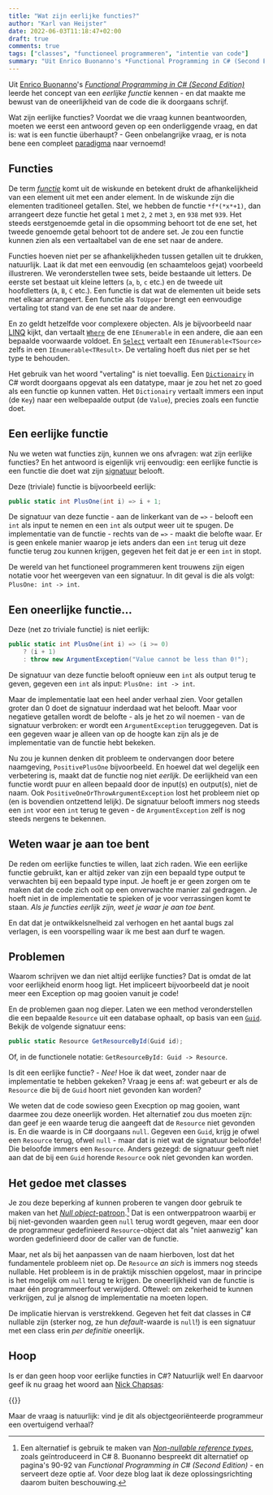 ```yaml
---
title: "Wat zijn eerlijke functies?"
author: "Karl van Heijster"
date: 2022-06-03T11:18:47+02:00
draft: true
comments: true
tags: ["classes", "functioneel programmeren", "intentie van code"]
summary: "Uit Enrico Buonanno's *Functional Programming in C# (Second Edition)* leerde het concept van een *eerlijke functie* kennen - en dat maakte me bewust van de oneerlijkheid van de code die ik doorgaans schrijf. Wat zijn eerlijke functies? Voordat we die vraag kunnen beantwoorden, moeten we eerst een antwoord geven op een onderliggende vraag, en dat is: wat is een functie überhaupt?"
---
```


Uit [Enrico Buonanno](https://twitter.com/la_yumba)'s [*Functional Programming in C# (Second Edition)*](https://www.manning.com/books/functional-programming-in-c-sharp-second-edition) leerde het concept van een *eerlijke functie* kennen - en dat maakte me bewust van de oneerlijkheid van de code die ik doorgaans schrijf.


Wat zijn eerlijke functies? Voordat we die vraag kunnen beantwoorden, moeten we eerst een antwoord geven op een onderliggende vraag, en dat is: wat is een functie überhaupt? - Geen onbelangrijke vraag, er is nota bene een compleet [paradigma](/blog/21/10/low-code-een-nieuw-paradigma/) naar vernoemd!


## Functies


De term [*functie*](https://nl.wikipedia.org/wiki/Functie_(wiskunde)) komt uit de wiskunde en betekent drukt de afhankelijkheid van een element uit met een ander element. In de wiskunde zijn die elementen traditioneel getallen. Stel, we hebben de functie `*f*(*x*+1)`, dan arrangeert deze functie het getal `1` met `2`, `2` met `3`, en `938` met `939`. Het steeds eerstgenoemde getal in die opsomming behoort tot de ene set, het tweede genoemde getal behoort tot de andere set. Je zou een functie kunnen zien als een vertaaltabel van de ene set naar de andere.


Functies hoeven niet per se afhankelijkheden tussen getallen uit te drukken, natuurlijk. Laat ik dat met een eenvoudig (en schaamteloos gejat) voorbeeld illustreren. We veronderstellen twee sets, beide bestaande uit letters. De eerste set bestaat uit kleine letters (`a`, `b`, `c` etc.) en de tweede uit hoofdletters (`A`, `B`, `C` etc.). Een functie is dat wat de elementen uit beide sets met elkaar arrangeert. Een functie als `ToUpper` brengt een eenvoudige vertaling tot stand van de ene set naar de andere.


En zo geldt hetzelfde voor complexere objecten. Als je bijvoorbeeld naar [LINQ](https://docs.microsoft.com/en-us/dotnet/api/system.linq?view=net-6.0) kijkt, dan vertaalt [`Where`](https://docs.microsoft.com/en-us/dotnet/api/system.linq.enumerable.where?view=net-6.0) de ene `IEnumerable` in een andere, die aan een bepaalde voorwaarde voldoet. En [`Select`](https://docs.microsoft.com/en-us/dotnet/api/system.linq.enumerable.select?view=net-6.0) vertaalt een `IEnumerable<TSource>` zelfs in een `IEnumerable<TResult>`. De vertaling hoeft dus niet per se het type te behouden.


Het gebruik van het woord "vertaling" is niet toevallig. Een [`Dictionairy`](https://docs.microsoft.com/en-us/dotnet/api/system.collections.generic.dictionary-2?view=net-6.0) in C# wordt doorgaans opgevat als een datatype, maar je zou het net zo goed als een functie op kunnen vatten. Het `Dictionairy` vertaalt immers een input (de `Key`) naar een welbepaalde output (de `Value`), precies zoals een functie doet. 


## Een eerlijke functie


Nu we weten wat functies zijn, kunnen we ons afvragen: wat zijn eerlijke functies? En het antwoord is eigenlijk vrij eenvoudig: een eerlijke functie is een functie die doet wat zijn [signatuur](https://docs.microsoft.com/en-us/dotnet/csharp/programming-guide/classes-and-structs/methods#method-signatures) belooft. 


Deze (triviale) functie is bijvoorbeeld eerlijk:


```cs
public static int PlusOne(int i) => i + 1;
```

De signatuur van deze functie - aan de linkerkant van de `=>` - belooft een `int` als input te nemen en een `int` als output weer uit te spugen. De implementatie van de functie - rechts van de `=>` - maakt die belofte waar. Er is geen enkele manier waarop je iets anders dan een `int` terug uit deze functie terug zou kunnen krijgen, gegeven het feit dat je er een `int` in stopt.


De wereld van het functioneel programmeren kent trouwens zijn eigen notatie voor het weergeven van een signatuur. In dit geval is die als volgt: `PlusOne: int -> int`.


## Een oneerlijke functie...


Deze (net zo triviale functie) is niet eerlijk:


```cs
public static int PlusOne(int i) => (i >= 0) 
    ? (i + 1) 
    : throw new ArgumentException("Value cannot be less than 0!");
```


De signatuur van deze functie belooft opnieuw een `int` als output terug te geven, gegeven een `int` als input: `PlusOne: int -> int`. 


Maar de implementatie laat een heel ander verhaal zien. Voor getallen groter dan 0 doet de signatuur inderdaad wat het belooft. Maar voor negatieve getallen wordt de belofte - als je het zo wil noemen - van de signatuur verbroken: er wordt een `ArgumentException` teruggegeven. Dat is een gegeven waar je alleen van op de hoogte kan zijn als je de implementatie van de functie hebt bekeken.


Nu zou je kunnen denken dit probleem te ondervangen door betere naamgeving, `PositivePlusOne` bijvoorbeeld. En hoewel dat wel degelijk een verbetering is, maakt dat de functie nog niet *eerlijk*. De eerlijkheid van een functie wordt puur en alleen bepaald door de input(s) en output(s), niet de naam. Ook `PositiveOneOrThrowArgumentException` lost het probleem niet op (en is bovendien ontzettend lelijk). De signatuur belooft immers nog steeds een `int` voor een `int` terug te geven - de `ArgumentException` zelf is nog steeds nergens te bekennen. 


## Weten waar je aan toe bent


De reden om eerlijke functies te willen, laat zich raden. Wie een eerlijke functie gebruikt, kan er altijd zeker van zijn een bepaald type output te verwachten bij een bepaald type input. Je hoeft je er geen zorgen om te maken dat de code zich ooit op een onverwachte manier zal gedragen. Je hoeft niet in de implementatie te spieken of je voor verrassingen komt te staan. *Als je functies eerlijk zijn, weet je waar je aan toe bent.* 


En dat dat je ontwikkelsnelheid zal verhogen en het aantal bugs zal verlagen, is een voorspelling waar ik me best aan durf te wagen.


## Problemen


Waarom schrijven we dan niet altijd eerlijke functies? Dat is omdat de lat voor eerlijkheid enorm hoog ligt. Het impliceert bijvoorbeeld dat je nooit meer een Exception op mag gooien vanuit je code! 


En de problemen gaan nog dieper. Laten we een method veronderstellen die een bepaalde `Resource` uit een database ophaalt, op basis van een [`Guid`](https://docs.microsoft.com/en-us/dotnet/api/system.guid?view=net-6.0). Bekijk de volgende signatuur eens:


```cs
public static Resource GetResourceById(Guid id);
```


Of, in de functionele notatie: `GetResourceById: Guid -> Resource`.


Is dit een eerlijke functie? - *Nee!* Hoe ik dat weet, zonder naar de implementatie te hebben gekeken? Vraag je eens af: wat gebeurt er als de `Resource` die bij de `Guid` hoort niet gevonden kan worden?


We weten dat de code sowieso geen Execption op mag gooien, want daarmee zou deze oneerlijk worden. Het alternatief zou dus moeten zijn: dan geef je een waarde terug die aangeeft dat de `Resource` niet gevonden is. En die waarde is in C# doorgaans `null`. Gegeven een `Guid`, krijg je ofwel een `Resource` terug, ofwel `null` - maar dat is niet wat de signatuur beloofde! Die beloofde immers een `Resource`. Anders gezegd: de signatuur geeft niet aan dat de bij een `Guid` horende `Resource` ook níet gevonden kan worden.


## Het gedoe met classes


Je zou deze beperking af kunnen proberen te vangen door gebruik te maken van het [*Null object*-patroon](https://en.wikipedia.org/wiki/Null_object_pattern).[^1] Dat is een ontwerppatroon waarbij er bij niet-gevonden waarden geen `null` terug wordt gegeven, maar een door de programmeur gedefinieerd `Resource`-object dat als "niet aanwezig" kan worden gedefinieerd door de caller van de functie.


Maar, net als bij het aanpassen van de naam hierboven, lost dat het fundamentele probleem niet op. De `Resource` *an sich* is immers nog steeds nullable. Het probleem is in de praktijk misschien opgelost, maar in principe is het mogelijk om `null` terug te krijgen. De oneerlijkheid van de functie is maar één programmeerfout verwijderd. Oftewel: om zekerheid te kunnen verkrijgen, zul je alsnog de implementatie na moeten lopen. 


De implicatie hiervan is verstrekkend. Gegeven het feit dat classes in C# nullable zijn (sterker nog, ze hun *default*-waarde is `null`!) is een signatuur met een class erin *per definitie* oneerlijk.


## Hoop


Is er dan geen hoop voor eerlijke functies in C#? Natuurlijk wel! En daarvoor geef ik nu graag het woord aan [Nick Chapsas](https://nickchapsas.com/):


{{<youtube id="OJjVvPINlYA" title="Should you stop returning null? | Functional C#" >}}
<br>


Maar de vraag is natuurlijk: vind je dit als objectgeoriënteerde programmeur een overtuigend verhaal?


[^1]: Een alternatief is gebruik te maken van [*Non-nullable reference types*](https://docs.microsoft.com/en-us/dotnet/csharp/nullable-references), zoals geïntroduceerd in C# 8. Buonanno bespreekt dit alternatief op pagina's 90-92 van *Functional Programming in C# (Second Edition)* - en serveert deze optie af. Voor deze blog laat ik deze oplossingsrichting daarom buiten beschouwing.
